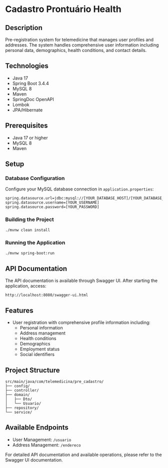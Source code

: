# Cadastro Prontuário Health

## Description
Pre-registration system for telemedicine that manages user profiles and addresses. The system handles comprehensive user information including personal data, demographics, health conditions, and contact details.

## Technologies
- Java 17
- Spring Boot 3.4.4
- MySQL 8
- Maven
- SpringDoc OpenAPI
- Lombok
- JPA/Hibernate

## Prerequisites
- Java 17 or higher
- MySQL 8
- Maven

## Setup

### Database Configuration
Configure your MySQL database connection in `application.properties`:
```properties
spring.datasource.url=jdbc:mysql://[YOUR_DATABASE_HOST]/[YOUR_DATABASE_NAME]
spring.datasource.username=[YOUR_USERNAME]
spring.datasource.password=[YOUR_PASSWORD]
```

### Building the Project
```bash
./mvnw clean install
```

### Running the Application
```bash
./mvnw spring-boot:run
```

## API Documentation
The API documentation is available through Swagger UI. After starting the application, access:
```
http://localhost:8080/swagger-ui.html
```

## Features
- User registration with comprehensive profile information including:
  - Personal information
  - Address management
  - Health conditions
  - Demographics
  - Employment status
  - Social identifiers

## Project Structure
```
src/main/java/com/telemedicina/pre_cadastro/
├── config/
├── controller/
├── domain/
│   ├── Dto/
│   └── Usuario/
├── repository/
└── service/
```

## Available Endpoints
- User Management: `/usuario`
- Address Management: `/endereco`

For detailed API documentation and available operations, please refer to the Swagger UI documentation.